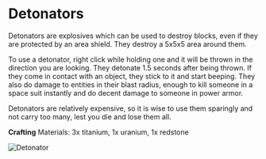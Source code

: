 # Detonators
Detonators are explosives which can be used to destroy blocks, even if they are protected by an area shield. They destroy a 5x5x5 area around them.

To use a detonator, right click while holding one and it will be thrown in the direction you are looking. They detonate 1.5 seconds after being thrown. If they come in contact with an object, they stick to it and start beeping. They also do damage to entities in their blast radius, enough to kill someone in a space suit instantly and do decent damage to someone in power armor.

Detonators are relatively expensive, so it is wise to use them sparingly and not carry too many, lest you die and lose them all.

**Crafting**
Materials: 3x titanium, 1x uranium, 1x redstone

![Detonator](https://i.imgur.com/5H0zfVb.png)

